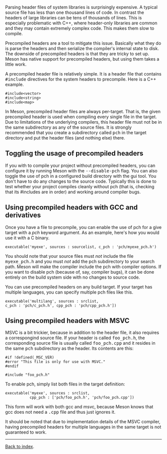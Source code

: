 Parsing header files of system libraries is surprisingly expensive. A typical source file has less than one thousand lines of code. In contrast the headers of large libraries can be tens of thousands of lines. This is especially problematic with C++, where header-only libraries are common and they may contain extremely complex code. This makes them slow to compile.

Precompiled headers are a tool to mitigate this issue. Basically what they do is parse the headers and then serialize the compiler's internal state to disk. The downside of precompiled headers is that they are tricky to set up. Meson has native support for precompiled headers, but using them takes a little work.

A precompiled header file is relatively simple. It is a header file that contains <tt>#include</tt> directives for the system headers to precompile. Here is a C++ example.

    #include<vector>
    #include<string>
    #include<map>

In Meson, precompiled header files are always per-target. That is, the given precompiled header is used when compiling every single file in the target. Due to limitations of the underlying compilers, this header file must not be in the same subdirectory as any of the source files. It is strongly recommended that you create a subdirectory called <tt>pch</tt> in the target directory and put the header files (and nothing else) there.

Toggling the usage of precompiled headers
--

If you with to compile your project without precompiled headers, you can configure it by running Meson with the <tt>--disable-pch</tt> flag. You can also toggle the use of pch in a configured build directory with the gui tool. You don't have to do any changes to the source code. Typically this is done to test whether your project compiles cleanly without pch (that is, checking that its #includes are in order) and working around compiler bugs.

Using precompiled headers with GCC and derivatives
--

Once you have a file to precompile, you can enable the use of pch for a give target with a *pch* keyword argument. As an example, here's how you would use it with a C binary.

    executable('myexe', sources : sourcelist, c_pch : 'pch/myexe_pch.h')

You should note that your source files must _not_ include the file <tt>myexe_pch.h</tt> and you must _not_ add the pch subdirectory to your search path. Meson will make the compiler include the pch with compiler options. If you want to disable pch (because of, say, compiler bugs), it can be done entirely on the build system side with no changes to source code.

You can use precompiled headers on any build target. If your target has multiple languages, you can specify multiple pch files like this.

    executable('multilang', sources : srclist,
    c_pch : 'pch/c_pch.h', cpp_pch : 'pch/cpp_pch.h'])

Using precompiled headers with MSVC
--

MSVC is a bit trickier, because in addition to the header file, it also requires a correspongind source file. If your header is called <tt>foo_pch.h</tt>, the corresponding source file is usually called <tt>foo_pch.cpp</tt> and it resides in the same <tt>pch</tt> subdirectory as the header. Its contents are this:

    #if !defined(_MSC_VER)
    #error "This file is only for use with MSVC."
    #endif

    #include "foo_pch.h"

To enable pch, simply list both files in the target definition:

    executable('myexe', sources : srclist, 
               cpp_pch : ['pch/foo_pch.h', 'pch/foo_pch.cpp'])

This form will work with both gcc and msvc, because Meson knows that gcc does not need a <tt>.cpp</tt> file and thus just ignores it.

It should be noted that due to implementation details of the MSVC compiler, having precompiled headers for multiple languages in the same target is not guaranteed to work.

---

[Back to index](Manual).